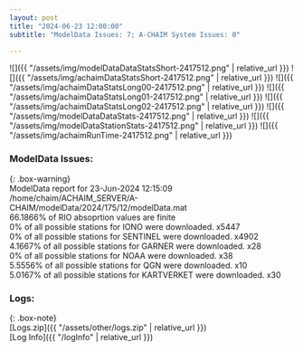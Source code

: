 ```yaml
---
layout: post
title: "2024-06-23 12:00:00"
subtitle: "ModelData Issues: 7; A-CHAIM System Issues: 0"

---
```


![]({{ "/assets/img/modelDataDataStatsShort-2417512.png" | relative_url }})
![]({{ "/assets/img/achaimDataStatsShort-2417512.png" | relative_url }})
![]({{ "/assets/img/achaimDataStatsLong00-2417512.png" | relative_url }})
![]({{ "/assets/img/achaimDataStatsLong01-2417512.png" | relative_url }})
![]({{ "/assets/img/achaimDataStatsLong02-2417512.png" | relative_url }})
![]({{ "/assets/img/modelDataDataStats-2417512.png" | relative_url }})
![]({{ "/assets/img/modelDataStationStats-2417512.png" | relative_url }})
![]({{ "/assets/img/achaimRunTime-2417512.png" | relative_url }})


### ModelData Issues:  
  
{: .box-warning}  
 ModelData report for 23-Jun-2024 12:15:09   
 /home/chaim/ACHAIM_SERVER/A-CHAIM/modelData/2024/175/12/modelData.mat   
 66.1866% of RIO absoprtion values are finite   
 0% of all possible stations for IONO were downloaded. x5447   
 0% of all possible stations for SENTINEL were downloaded. x4902   
 4.1667% of all possible stations for GARNER were downloaded. x28   
 0% of all possible stations for NOAA were downloaded. x38   
 5.5556% of all possible stations for QGN were downloaded. x10   
 5.0167% of all possible stations for KARTVERKET were downloaded. x30   
  


### Logs:  
  
{: .box-note}  
[Logs.zip]({{ "/assets/other/logs.zip" | relative_url }})  
[Log Info]({{ "/logInfo" | relative_url }})  

